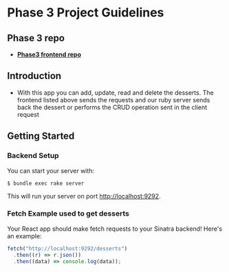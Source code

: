# Phase 3 Project Guidelines

## Phase 3 repo

- [**Phase3 frontend repo**][frontend link]

[frontend link]: https://github.com/Abzazuet/Phase-3-Project-Frontend

## Introduction

- With this app you can add, update, read and delete the desserts. The frontend listed above sends the requests and our ruby server sends back the dessert or performs the CRUD operation sent in the client request

## Getting Started

### Backend Setup

You can start your server with:

```console
$ bundle exec rake server
```

This will run your server on port
[http://localhost:9292](http://localhost:9292).

### Fetch Example used to get desserts

Your React app should make fetch requests to your Sinatra backend! Here's an
example:

```js
fetch("http://localhost:9292/desserts")
  .then((r) => r.json())
  .then((data) => console.log(data));
```
